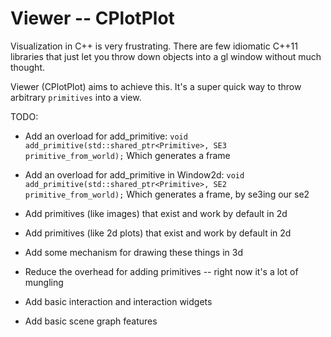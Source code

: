 Viewer -- CPlotPlot
===================

Visualization in C++ is very frustrating. There are few idiomatic C++11 libraries that just let you throw down objects into a gl window without much thought.

Viewer (CPlotPlot) aims to achieve this. It's a super quick way to throw arbitrary `primitives` into a view.

TODO:
* Add an overload for add_primitive:
    `void add_primitive(std::shared_ptr<Primitive>, SE3 primitive_from_world);`
    Which generates a frame

* Add an overload for add_primitive in Window2d:
    `void add_primitive(std::shared_ptr<Primitive>, SE2 primitive_from_world);`
    Which generates a frame, by se3ing our se2

* Add primitives (like images) that exist and work by default in 2d
* Add primitives (like 2d plots) that exist and work by default in 2d
* Add some mechanism for drawing these things in 3d
* Reduce the overhead for adding primitives -- right now it's a lot of mungling
* Add basic interaction and interaction widgets
* Add basic scene graph features
